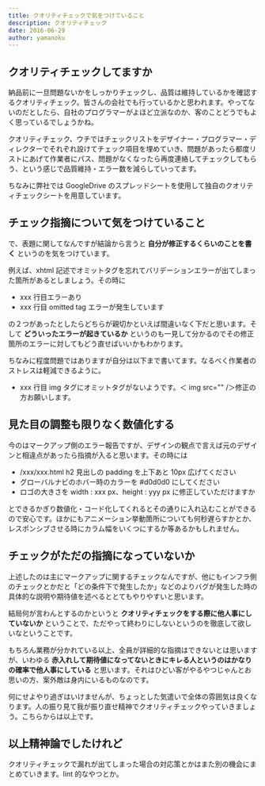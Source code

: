 ```yaml
---
title: クオリティチェックで気をつけていること
description: クオリティチェック
date: 2016-06-29
author: yamanoku
---
```


## クオリティチェックしてますか

納品前に一旦問題ないかをしっかりチェックし、品質は維持しているかを確認するクオリティチェック。皆さんの会社でも行っているかと思われます。やってないのだとしたら、自社のプログラマーがよほど立派なのか、客のことどうでもよく思っているでしょうかね。

クオリティチェック、ウチではチェックリストをデザイナー・プログラマー・ディレクターでそれぞれ設けてチェック項目を埋めていき、問題があったら都度リストにあげて作業者にパス、問題がなくなったら再度連絡してチェックしてもらう、という感じで品質維持・エラー数を減らしていってます。

ちなみに弊社では GoogleDrive のスプレッドシートを使用して独自のクオリティチェックシートを用意しています。

## チェック指摘について気をつけていること

で、表題に関してなんですが結論から言うと **自分が修正するくらいのことを書く** というのを気をつけています。

例えば、xhtml 記述でオミットタグを忘れてバリデーションエラーが出てしまった箇所があるとしましょう。その時に

- xxx 行目エラーあり
- xxx 行目 omitted tag エラーが発生しています

の２つがあったとしたらどちらが親切かといえば間違いなく下だと思います。そして **どういったエラーが起きているか** というのも一見して分かるのでその修正箇所のエラーに対してもどう直せばいいかもわかります。

ちなみに程度問題ではありますが自分は以下まで書いてます。なるべく作業者のストレスは軽減できるように。

- xxx 行目 img タグにオミットタグがないようです。＜ img src="" /＞修正の方お願いします。

## 見た目の調整も限りなく数値化する

今のはマークアップ側のエラー報告ですが、デザインの観点で言えば元のデザインと相違点があったら指摘が入ると思います。その時には

- /xxx/xxx.html h2 見出しの padding を上下あと 10px 広げてください
- グローバルナビのホバー時のカラーを #d0d0d0 にしてください
- ロゴの大きさを width : xxx px、height : yyy px に修正していただけますか

とできるかぎり数値化・コード化してくれるとその通りに入れ込むことができるので安心です。ほかにもアニメーション挙動箇所についても何秒遅らすかとか、レスポンシブさせる時にカラム幅をいくつにするか等あるかもしれません。

## チェックがただの指摘になっていないか

上述したのは主にマークアップに関するチェックなんですが、他にもインフラ側のチェックとかだと「どの条件下で発生したか」などのよりバグが発生した時の具体的な説明や期待値を述べるととてもやりやすいと思います。

結局何が言わんとするのかというと **クオリティチェックをする際に他人事にしていないか** ということで、ただやって終わりにしないというのを徹底して欲しいなということです。

もちろん業務が分かれている以上、全員が詳細的な指摘はできないとは思いますが、いわゆる **赤入れして期待値になってないときにキレる人というのはかなりの確率で他人事にしている** と思います。それはひどい客がやるやつじゃんとお思いの方、案外敵は身内にいるものなのです。

何にせよやり過ぎはいけませんが、ちょっとした気遣いで全体の雰囲気は良くなります。人の振り見て我が振り直せ精神でクオリティチェックやっていきましょう。こちらからは以上です。

## 以上精神論でしたけれど

クオリティチェックで漏れが出てしまった場合の対応策とかはまた別の機会にまとめていきます。lint 的なやつとか。
